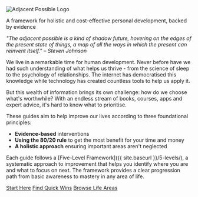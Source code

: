 <div class="hero-section">
  <div class="hero-logo">
    <img src="{{ site.baseurl }}/assets/images/AP-logo.png" alt="Adjacent Possible Logo">
  </div>
  <div class="hero-content">
    <p class="tagline">A framework for holistic and cost-effective personal development, backed by evidence</p>
  </div>
</div>

*"The adjacent possible is a kind of shadow future, hovering on the edges of the present state of things, a map of all the ways in which the present can reinvent itself." – Steven Johnson*

We live in a remarkable time for human development. Never before have we had such understanding of what helps us thrive - from the science of sleep to the psychology of relationships. The internet has democratised this knowledge while technology has created countless tools to help us apply it.

But this wealth of information brings its own challenge: how do we choose what's worthwhile? With an endless stream of books, courses, apps and expert advice, it's hard to know what to prioritise.

These guides aim to help improve our lives according to three foundational principles:
- **Evidence-based** interventions
- **Using the 80/20 rule** to get the most benefit for your time and money
- **A holistic approach** ensuring important areas aren't neglected

Each guide follows a [Five-Level Framework]({{ site.baseurl }}/5-levels/), a systematic approach to improvement that helps you identify where you are and what to focus on next. The framework provides a clear progression path from basic awareness to mastery in any area of life.

<div class="cta-container">
  <a href="{{ site.baseurl }}/start-here/" class="cta-button">Start Here</a>
  <a href="{{ site.baseurl }}/prioritisation/low-hanging-fruit/" class="cta-button">Find Quick Wins</a>
  <a href="{{ site.baseurl }}/life-areas/" class="cta-button">Browse Life Areas</a>
</div>
